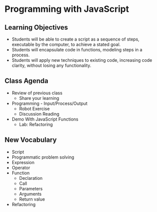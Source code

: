 # Programming with JavaScript

## Learning Objectives

- Students will be able to create a script as a sequence of steps, executable by the computer, to achieve a stated goal.
- Students will encapsulate code in functions, modeling steps in a process.
- Students will apply new techniques to existing code, increasing code clarity, without losing any functionality.

## Class Agenda

- Review of previous class
  - Share your learning
- Programming - Input/Process/Output
  - Robot Exercise
  - Discussion Reading
- Demo With JavaScript Functions
  - Lab: Refactoring

## New Vocabulary

- Script
- Programmatic problem solving
- Expression
- Operator
- Function
  - Declaration
  - Call
  - Parameters
  - Arguments
  - Return value
- Refactoring
